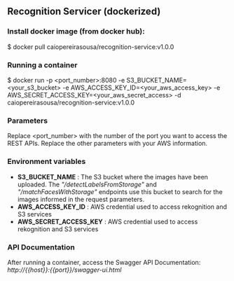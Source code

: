 ## Recognition Servicer (dockerized)

### Install docker image (from docker hub):
$ docker pull caiopereirasousa/recognition-service:v1.0.0

### Running a container
$ docker run -p <port_number>:8080 -e S3_BUCKET_NAME=<your_s3_bucket> -e AWS_ACCESS_KEY_ID=<your_aws_access_key> -e AWS_SECRET_ACCESS_KEY=<your_aws_secret_access> -d caiopereirasousa/recognition-service:v1.0.0

### Parameters
Replace <port_number> with the number of the port you want to access the REST APIs.
Replace the other parameters with your AWS information.

### Environment variables
* __S3_BUCKET_NAME__ : The S3 bucket where the images have been uploaded. The _"/detectLabelsFromStorage"_ and _"/matchFacesWithStorage"_ endpoints use this bucket to search for the images informed in the request parameters.
* __AWS_ACCESS_KEY_ID__ : AWS credential used to access rekognition and S3 services
* __AWS_SECRET_ACCESS_KEY__ : AWS credential used to access rekognition and S3 services

### API Documentation
After running a container, access the Swagger API Documentation: _http://{{host}}:{{port}}/swagger-ui.html_
